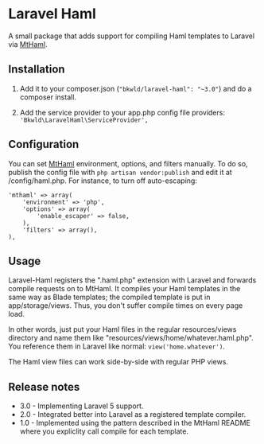# Laravel Haml

A small package that adds support for compiling Haml templates to Laravel via [MtHaml](https://github.com/arnaud-lb/MtHaml).



## Installation

1. Add it to your composer.json (`"bkwld/laravel-haml": "~3.0"`) and do a composer install.

2. Add the service provider to your app.php config file providers: `'Bkwld\LaravelHaml\ServiceProvider',`



## Configuration

You can set [MtHaml](https://github.com/arnaud-lb/MtHaml) environment, options, and filters manually.  To do so, publish the config file with `php artisan vendor:publish` and edit it at /config/haml.php.  For instance, to turn off auto-escaping:

	'mthaml' => array(
		'environment' => 'php',
		'options' => array(
			'enable_escaper' => false,
		),
		'filters' => array(),
	), 



## Usage

Laravel-Haml registers the ".haml.php" extension with Laravel and forwards compile requests on to MtHaml.  It compiles your Haml templates in the same way as Blade templates; the compiled template is put in app/storage/views.  Thus, you don't suffer compile times on every page load.

In other words, just put your Haml files in the regular resources/views directory and name them like "resources/views/home/whatever.haml.php".  You reference them in Laravel like normal: `view('home.whatever')`.

The Haml view files can work side-by-side with regular PHP views.



## Release notes

- 3.0 - Implementing Laravel 5 support.
- 2.0 - Integrated better into Laravel as a registered template compiler.
- 1.0 - Implemented using the pattern described in the MtHaml README where you expliclity call compile for each template.
